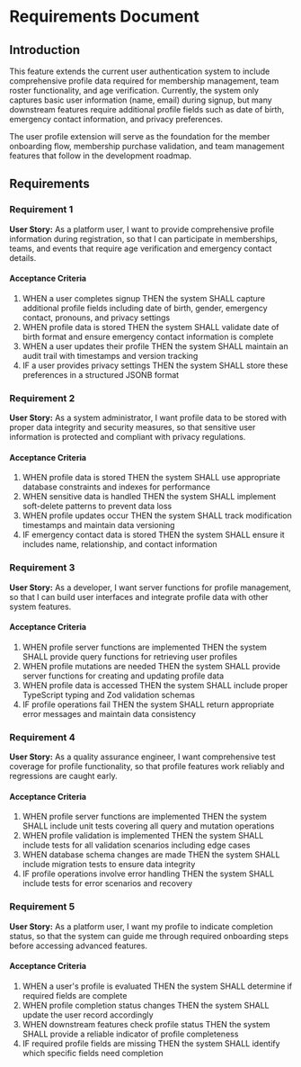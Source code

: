 # Requirements Document

## Introduction

This feature extends the current user authentication system to include comprehensive profile data required for membership management, team roster functionality, and age verification. Currently, the system only captures basic user information (name, email) during signup, but many downstream features require additional profile fields such as date of birth, emergency contact information, and privacy preferences.

The user profile extension will serve as the foundation for the member onboarding flow, membership purchase validation, and team management features that follow in the development roadmap.

## Requirements

### Requirement 1

**User Story:** As a platform user, I want to provide comprehensive profile information during registration, so that I can participate in memberships, teams, and events that require age verification and emergency contact details.

#### Acceptance Criteria

1. WHEN a user completes signup THEN the system SHALL capture additional profile fields including date of birth, gender, emergency contact, pronouns, and privacy settings
2. WHEN profile data is stored THEN the system SHALL validate date of birth format and ensure emergency contact information is complete
3. WHEN a user updates their profile THEN the system SHALL maintain an audit trail with timestamps and version tracking
4. IF a user provides privacy settings THEN the system SHALL store these preferences in a structured JSONB format

### Requirement 2

**User Story:** As a system administrator, I want profile data to be stored with proper data integrity and security measures, so that sensitive user information is protected and compliant with privacy regulations.

#### Acceptance Criteria

1. WHEN profile data is stored THEN the system SHALL use appropriate database constraints and indexes for performance
2. WHEN sensitive data is handled THEN the system SHALL implement soft-delete patterns to prevent data loss
3. WHEN profile updates occur THEN the system SHALL track modification timestamps and maintain data versioning
4. IF emergency contact data is stored THEN the system SHALL ensure it includes name, relationship, and contact information

### Requirement 3

**User Story:** As a developer, I want server functions for profile management, so that I can build user interfaces and integrate profile data with other system features.

#### Acceptance Criteria

1. WHEN profile server functions are implemented THEN the system SHALL provide query functions for retrieving user profiles
2. WHEN profile mutations are needed THEN the system SHALL provide server functions for creating and updating profile data
3. WHEN profile data is accessed THEN the system SHALL include proper TypeScript typing and Zod validation schemas
4. IF profile operations fail THEN the system SHALL return appropriate error messages and maintain data consistency

### Requirement 4

**User Story:** As a quality assurance engineer, I want comprehensive test coverage for profile functionality, so that profile features work reliably and regressions are caught early.

#### Acceptance Criteria

1. WHEN profile server functions are implemented THEN the system SHALL include unit tests covering all query and mutation operations
2. WHEN profile validation is implemented THEN the system SHALL include tests for all validation scenarios including edge cases
3. WHEN database schema changes are made THEN the system SHALL include migration tests to ensure data integrity
4. IF profile operations involve error handling THEN the system SHALL include tests for error scenarios and recovery

### Requirement 5

**User Story:** As a platform user, I want my profile to indicate completion status, so that the system can guide me through required onboarding steps before accessing advanced features.

#### Acceptance Criteria

1. WHEN a user's profile is evaluated THEN the system SHALL determine if required fields are complete
2. WHEN profile completion status changes THEN the system SHALL update the user record accordingly
3. WHEN downstream features check profile status THEN the system SHALL provide a reliable indicator of profile completeness
4. IF required profile fields are missing THEN the system SHALL identify which specific fields need completion

